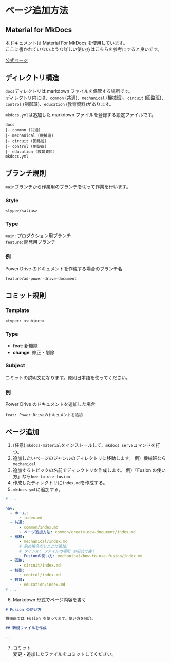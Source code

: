 # ページ追加方法

## Material for MkDocs

本ドキュメントは Material For MkDocs を使用しています。  
ここに書かれていないような詳しい使い方はこちらを参考にすると良いです。

[公式ページ](https://squidfunk.github.io/mkdocs-material/)

## ディレクトリ構造

`docs`ディレクトリは markdown ファイルを保管する場所です。  
ディレクトリ内には、`common` (共通)、`mechanical` (機械班)、`circuit` (回路班)、`control` (制御班)、`education` (教育資料)があります。

`mkdocs.yml`は追加した markdown ファイルを登録する設定ファイルです。

```
docs
|- common (共通)
|- mechanical (機械班)
|- circuit (回路班)
|- control (制御班)
|- education (教育資料)
mkdocs.yml
```

## ブランチ規則

`main`ブランチから作業用のブランチを切って作業を行います。

### Style

```
<type>/<alias>
```

### Type

`main`: プロダクション用ブランチ  
`feature`: 開発用ブランチ

### 例

Power Drive のドキュメントを作成する場合のブランチ名

```
feature/ad-power-drive-document
```

## コミット規則

### Template

```
<type>: <subject>
```

### Type

- **feat**: 新機能
- **change**: 修正・削除

### Subject

コミットの説明文になります。原則日本語を使ってください。

### 例

Power Drive のドキュメントを追加した場合

```
feat: Power Driveのドキュメントを追加
```

## ページ追加

1. (任意) `mkdocs-material`をインストールして、`mkdocs serve`コマンドを打つ。
2. 追加したいページのジャンルのディレクトリに移動します。
   例）機械班なら`mechanical`
3. 追加するトピックの名前でディレクトリを作成します。
   例）「Fusion の使い方」なら`how-to-use-fusion`
4. 作成したディレクトリに`index.md`を作成する。
5. `mkdocs.yml`に追加する。

```yml title="mkdocs.yml"
# ...

nav:
  - ホーム:
      - index.md
  - 共通:
      - common/index.md
      - ページ追加方法: common/create-new-document/index.md
  - 機械:
      - mechanical/index.md
      # 例の場合だとここに追加!
      # タイトル: ファイルの場所 の形式で書く
      - Fusionの使い方: mechanical/how-to-use-fusion/index.md
  - 回路:
      - circuit/index.md
  - 制御:
      - control/index.md
  - 教育:
      - education/index.md
# ...
```

6. Markdown 形式でページ内容を書く

```markdown title="(例) mechanical/how-to-use-fusion/index.md"
# Fusion の使い方

機械班では Fusion を使ってます。使い方を紹介。

## 新規ファイルを作成

...
```

7. コミット  
   変更・追加したファイルをコミットしてください。
